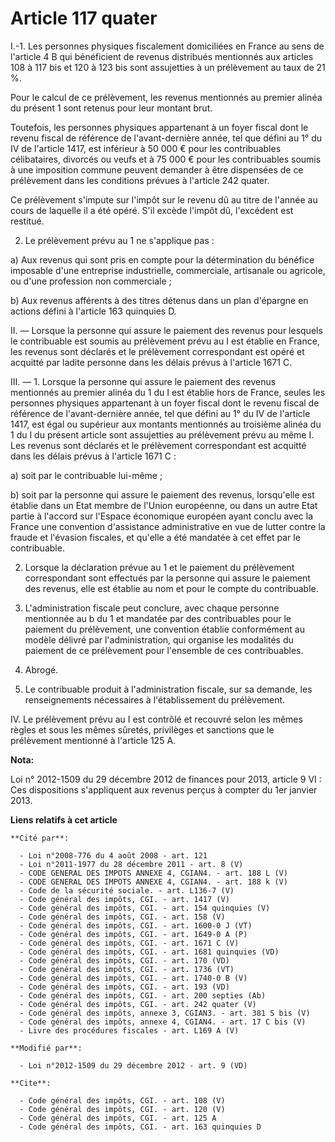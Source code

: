# Article 117 quater

I.-1. Les personnes physiques fiscalement domiciliées en France au sens de l'article 4 B qui bénéficient de revenus
distribués mentionnés aux articles 108 à 117 bis et 120 à 123 bis sont assujetties à un prélèvement au taux de 21 %. 

Pour le calcul de ce prélèvement, les revenus mentionnés au premier alinéa du présent 1 sont retenus pour leur montant brut. 

Toutefois, les personnes physiques appartenant à un foyer fiscal dont le revenu fiscal de référence de l'avant-dernière
année, tel que défini au 1° du IV de l'article 1417, est inférieur à 50 000 € pour les contribuables célibataires, divorcés
ou veufs et à 75 000 € pour les contribuables soumis à une imposition commune peuvent demander à être dispensées de ce
prélèvement dans les conditions prévues à l'article 242 quater. 

Ce prélèvement s'impute sur l'impôt sur le revenu dû au titre de l'année au cours de laquelle il a été opéré. S'il excède
l'impôt dû, l'excédent est restitué. 

2. Le prélèvement prévu au 1 ne s'applique pas : 

a) Aux revenus qui sont pris en compte pour la détermination du bénéfice imposable d'une entreprise industrielle,
commerciale, artisanale ou agricole, ou d'une profession non commerciale ; 

b) Aux revenus afférents à des titres détenus dans un plan d'épargne en actions défini à l'article 163 quinquies D. 

II. ― Lorsque la personne qui assure le paiement des revenus pour lesquels le contribuable est soumis au prélèvement prévu au
I est établie en France, les revenus sont déclarés et le prélèvement correspondant est opéré et acquitté par ladite personne
dans les délais prévus à l'article 1671 C. 

III. ― 1. Lorsque la personne qui assure le paiement des revenus mentionnés au premier alinéa du 1 du I est établie hors de
France, seules les personnes physiques appartenant à un foyer fiscal dont le revenu fiscal de référence de l'avant-dernière
année, tel que défini au 1° du IV de l'article 1417, est égal ou supérieur aux montants mentionnés au troisième alinéa du 1
du I du présent article sont assujetties au prélèvement prévu au même I. Les revenus sont déclarés et le prélèvement
correspondant est acquitté dans les délais prévus à l'article 1671 C : 

a) soit par le contribuable lui-même ; 

b) soit par la personne qui assure le paiement des revenus, lorsqu'elle est établie dans un Etat membre de l'Union
européenne, ou dans un autre Etat partie à l'accord sur l'Espace économique européen ayant conclu avec la France une
convention d'assistance administrative en vue de lutter contre la fraude et l'évasion fiscales, et qu'elle a été mandatée à
cet effet par le contribuable. 

2. Lorsque la déclaration prévue au 1 et le paiement du prélèvement correspondant sont effectués par la personne qui assure
le paiement des revenus, elle est établie au nom et pour le compte du contribuable. 

3. L'administration fiscale peut conclure, avec chaque personne mentionnée au b du 1 et mandatée par des contribuables pour
le paiement du prélèvement, une convention établie conformément au modèle délivré par l'administration, qui organise les
modalités du paiement de ce prélèvement pour l'ensemble de ces contribuables. 

4. Abrogé. 

5. Le contribuable produit à l'administration fiscale, sur sa demande, les renseignements nécessaires à l'établissement du
prélèvement. 

IV. Le prélèvement prévu au I est contrôlé et recouvré selon les mêmes règles et sous les mêmes sûretés, privilèges et
sanctions que le prélèvement mentionné à l'article 125 A.

**Nota:**

Loi n° 2012-1509 du 29 décembre 2012 de finances pour 2013, article 9 VI : Ces dispositions s'appliquent aux revenus perçus à
compter du 1er janvier 2013.

**Liens relatifs à cet article**

	**Cité par**:

	  - Loi n°2008-776 du 4 août 2008 - art. 121
	  - Loi n°2011-1977 du 28 décembre 2011 - art. 8 (V)
	  - CODE GENERAL DES IMPOTS ANNEXE 4, CGIAN4. - art. 188 L (V)
	  - CODE GENERAL DES IMPOTS ANNEXE 4, CGIAN4. - art. 188 k (V)
	  - Code de la sécurité sociale. - art. L136-7 (V)
	  - Code général des impôts, CGI. - art. 1417 (V)
	  - Code général des impôts, CGI. - art. 154 quinquies (V)
	  - Code général des impôts, CGI. - art. 158 (V)
	  - Code général des impôts, CGI. - art. 1600-0 J (VT)
	  - Code général des impôts, CGI. - art. 1649-0 A (P)
	  - Code général des impôts, CGI. - art. 1671 C (V)
	  - Code général des impôts, CGI. - art. 1681 quinquies (VD)
	  - Code général des impôts, CGI. - art. 170 (VD)
	  - Code général des impôts, CGI. - art. 1736 (VT)
	  - Code général des impôts, CGI. - art. 1740-0 B (V)
	  - Code général des impôts, CGI. - art. 193 (VD)
	  - Code général des impôts, CGI. - art. 200 septies (Ab)
	  - Code général des impôts, CGI. - art. 242 quater (V)
	  - Code général des impôts, annexe 3, CGIAN3. - art. 381 S bis (V)
	  - Code général des impôts, annexe 4, CGIAN4. - art. 17 C bis (V)
	  - Livre des procédures fiscales - art. L169 A (V)

	**Modifié par**:

	  - Loi n°2012-1509 du 29 décembre 2012 - art. 9 (VD)

	**Cite**:

	  - Code général des impôts, CGI. - art. 108 (V)
	  - Code général des impôts, CGI. - art. 120 (V)
	  - Code général des impôts, CGI. - art. 125 A
	  - Code général des impôts, CGI. - art. 163 quinquies D

